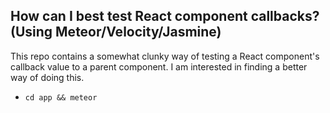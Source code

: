 ## How can I best test React component callbacks? (Using Meteor/Velocity/Jasmine)

This repo contains a somewhat clunky way of testing a React component's callback value to a parent component.  I am interested in finding a better way of doing this.


- ```cd app && meteor```
